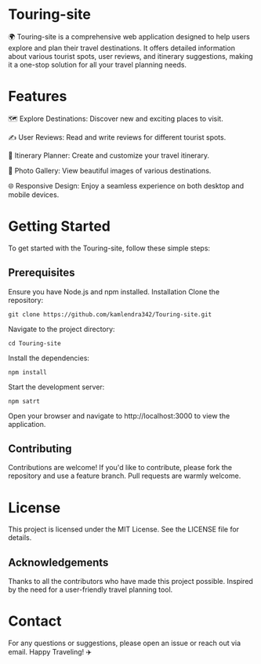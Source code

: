 # Touring-site

 🌍 Touring-site is a comprehensive web application designed to help users explore and plan their travel destinations. It offers detailed information about various tourist spots, user reviews, and itinerary suggestions, making it a one-stop solution for all your travel planning needs.

# Features
🗺 Explore Destinations: Discover new and exciting places to visit.

✍️ User Reviews: Read and write reviews for different tourist spots.

📝 Itinerary Planner: Create and customize your travel itinerary.

📸 Photo Gallery: View beautiful images of various destinations.

🌐 Responsive Design: Enjoy a seamless experience on both desktop and mobile devices.

# Getting Started
To get started with the Touring-site, follow these simple steps:

 ## Prerequisites
Ensure you have Node.js and npm installed.
Installation
Clone the repository:
```#!/bin/sh
git clone https://github.com/kamlendra342/Touring-site.git
```

Navigate to the project directory:

```#!/bin/sh
cd Touring-site
```

Install the dependencies:
```#!/bin/sh
npm install
```

Start the development server:
```#!/bin/sh
npm satrt
```
Open your browser and navigate to http://localhost:3000 to view the application.

## Contributing
Contributions are welcome! If you'd like to contribute, please fork the repository and use a feature branch. Pull requests are warmly welcome.

# License
This project is licensed under the MIT License. See the LICENSE file for details.

## Acknowledgements
Thanks to all the contributors who have made this project possible.
Inspired by the need for a user-friendly travel planning tool.
# Contact
For any questions or suggestions, please open an issue or reach out via email.
Happy Traveling! ✈️
